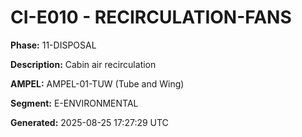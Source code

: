 # CI-E010 - RECIRCULATION-FANS

**Phase:** 11-DISPOSAL

**Description:** Cabin air recirculation

**AMPEL:** AMPEL-01-TUW (Tube and Wing)

**Segment:** E-ENVIRONMENTAL

**Generated:** 2025-08-25 17:27:29 UTC

